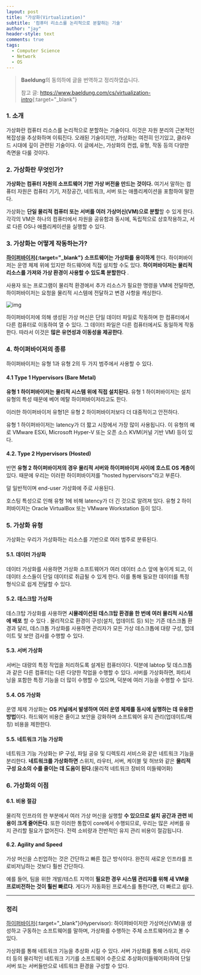 ```yaml
---
layout: post
title: "가상화(Virtualization)"
subtitle: '컴퓨터 리소스를 논리적으로 분할하는 기술'
author: "jay"
header-style: text
comments: true
tags:
  - Computer Science
  - Network
  - OS
---
```


> **Baeldung**의 동의하에 글을 번역하고 정리하였습니다.
>
> 참고 글: <https://www.baeldung.com/cs/virtualization-intro>{:target="_blank"}

### 1. 소개

가상화란 컴퓨터 리소스를 논리적으로 분할하는 기술이다. 이것은 자원 분리의 근본적인 복잡성을 추상화하며 이뤄진다. 오래된 기술이지만, 가상화는 여전히 인기있고, 클라우드 시대에 깊이 관련된 기술이다. 이 글에서는, 가상화의 컨셉, 유형, 작동 등의 다양한 측면을 다룰 것이다.

### 2. 가상화란 무엇인가?

**가상화는 컴퓨터 자원의 소프트웨어 기반 가상 버전을 만드는 것이다.** 여기서 말하는 컴퓨터 자원은 컴퓨터 기기, 저장공간, 네트워크, 서버 또는 애플리케이션을 포함하여 말한다. 

가상화는 **단일 물리적 컴퓨터 또는 서버를 여러 가상머신(VM)으로 분할**할 수 있게 한다. 각각의 VM은 하나의 컴퓨터에서 자원을 공유함과 동시에, 독립적으로 상호작용하고, 서로 다른 OS나 애플리케이션을 실행할 수 있다.

### 3. 가상화는 어떻게 작동하는가?

**[하이퍼바이저](https://www.redhat.com/ko/topics/virtualization/what-is-a-hypervisor#:~:text=%ED%95%98%EC%9D%B4%ED%8D%BC%EB%B0%94%EC%9D%B4%EC%A0%80%EB%8A%94%20%EA%B0%80%EC%83%81%20%EB%A8%B8%EC%8B%A0,%ED%95%98%EA%B3%A0%20%EA%B5%AC%EB%8F%99%ED%95%98%EB%8A%94%20%EC%86%8C%ED%94%84%ED%8A%B8%EC%9B%A8%EC%96%B4%EC%9E%85%EB%8B%88%EB%8B%A4.&text=%EC%84%9C%EB%A1%9C%20%EB%8B%A4%EB%A5%B8%20%EC%97%AC%EB%9F%AC%20%EA%B0%9C%EC%9D%98%20%EC%9A%B4%EC%98%81,%EC%9D%98%20%ED%95%B5%EC%8B%AC%EC%A0%81%EC%9D%B8%20%EC%9D%B4%EC%A0%90%EC%9E%85%EB%8B%88%EB%8B%A4.){:target="_blank"} 소프트웨어는 가상화를** **용이하게** 한다. 하이퍼바이저는 운영 체제 위에 있지만 하드웨어에 직접 설치할 수도 있다. **하이퍼바이저는 물리적 리소스를 가져와 가상 환경이 사용할 수 있도록 분할한다** .

사용자 또는 프로그램이 물리적 환경에서 추가 리소스가 필요한 명령을 VM에 전달하면, 하이퍼바이저는 요청을 물리적 시스템에 전달하고 변경 사항을 캐싱한다.



![img](https://www.baeldung.com/wp-content/uploads/sites/4/2020/06/Vitualization-300x231-1.png)

하이퍼바이저에 의해 생성된 가상 머신은 단일 데이터 파일로 작동하며 한 컴퓨터에서 다른 컴퓨터로 이동하여 열 수 있다. 그 데이터 파일은 다른 컴퓨터에서도 동일하게 작동한다. 따라서 이것은 **많은 유연성과 이동성을 제공한다**.

### 4. 하이퍼바이저의 종류

하이퍼바이저는 유형 1과 유형 2의 두 가지 범주에서 사용할 수 있다.

#### 4.1 Type 1 Hypervisors (Bare Metal)

**유형 1 하이퍼바이저는 물리적 시스템 위에 직접 설치된다.** 유형 1 하이퍼바이저는 설치 유형의 특성 때문에 베어 메탈 하이퍼바이저라고도 한다.

이러한 하이퍼바이저 유형1은 유형 2 하이퍼바이저보다 더 대중적이고 안전하다.

유형 1 하이퍼바이저는 latency가 더 짧고 시장에서 가장 많이 사용됩니다. 이 유형의 예로 VMware ESXi, Microsoft Hyper-V 또는 오픈 소스 KVM(커널 기반 VM) 등이 있다.

#### 4.2. Type 2 Hypervisors (Hosted)

반면 **유형 2 하이퍼바이저의 경우 물리적 서버와 하이퍼바이저 사이에 호스트 OS 계층이** 있다. 때문에 우리는 이러한 하이퍼바이저를 "hosted hypervisors"라고 부른다.

덜 일반적이며 end-user 가상화에 주로 사용된다.

호스팅 특성으로 인해 유형 1에 비해 latency가 더 긴 것으로 알려져 있다. 유형 2 하이퍼바이저는 Oracle VirtualBox 또는 VMware Workstation 등이 있다.

### 5. 가상화 유형

가상화는 우리가 가상화하는 리소스를 기반으로 여러 범주로 분류된다.

#### 5.1. 데이터 가상화

데이터 가상화를 사용하면 가상화 소프트웨어가 여러 데이터 소스 앞에 놓이게 되고, 이 데이터 소스들이 단일 데이터로 취급될 수 있게 한다. 이를 통해 필요한 데이터를 특정 형식으로 쉽게 전달할 수 있다.

#### 5.2. 데스크탑 가상화

데스크탑 가상화를 사용하면 **시뮬레이션된 데스크탑 환경을 한 번에 여러 물리적 시스템에 배포** 할 수 있다 . 물리적으로 환경이 구성(설치, 업데이트 등) 되는 기존 데스크톱 환경과 달리, 데스크톱 가상화를 사용하면 관리자가 모든 가상 데스크톱에 대량 구성, 업데이트 및 보안 검사를 수행할 수 있다.

#### 5.3. 서버 가상화

서버는 대량의 특정 작업을 처리하도록 설계된 컴퓨터이다. 덕분에 labtop 및 데스크톱과 같은 다른 컴퓨터는 다른 다양한 작업을 수행할 수 있다.  서버를 가상화하면, 파티셔닝을 포함한 특정 기능을 더 많이 수행할 수 있으며, 덕분에 여러 기능을 수행할 수 있다.

#### 5.4. OS 가상화

운영 체제 가상화는 **OS 커널에서 발생하며 여러 운영 체제를 동시에 실행하는 데 유용한 방법**이다. 하드웨어 비용은 줄이고 보안을 강화하며 소프트웨어 유지 관리(업데이트/패칭) 비용을 제한한다.

#### 5.5. 네트워크 기능 가상화

네트워크 기능 가상화는 IP 구성, 파일 공유 및 디렉토리 서비스와 같은 네트워크 기능을 분리한다. **네트워크를 가상화하면** 스위치, 라우터, 서버, 케이블 및 허브와 같은 **물리적 구성 요소의 수를 줄이는 데 도움이 된다**.(물리적 네트워크 장비의 미들웨어화)

### 6. 가상화의 이점

#### 6.1. 비용 절감

물리적 인프라의 한 부분에서 여러 가상 머신을 실행할 **수 있으므로 설치 공간과 관련 비용이 크게 줄어든다**. 또한 이러한 통합이 core에서 수행되므로, 우리는 많은 서버를 유지 관리할 필요가 없어진다. 전력 소비량과 전반적인 유지 관리 비용이 절감됩니다.

#### 6.2.  Agility and Speed

가상 머신을 스핀업하는 것은 간단하고 빠른 접근 방식이다. 완전히 새로운 인프라를 프로비저닝하는 것보다 훨씬 간단하다.

예를 들어, 팀을 위한 개발/테스트 지역이 **필요한 경우 시스템 관리자를 위해 새 VM을 프로비전하는 것이 훨씬 빠르다**. 게다가 자동화된 프로세스를 통한다면, 더 빠르고 쉽다.

---

### 정리

[하이퍼바이저](https://www.redhat.com/ko/topics/virtualization/what-is-a-hypervisor#:~:text=%ED%95%98%EC%9D%B4%ED%8D%BC%EB%B0%94%EC%9D%B4%EC%A0%80%EB%8A%94%20%EA%B0%80%EC%83%81%20%EB%A8%B8%EC%8B%A0,%ED%95%98%EA%B3%A0%20%EA%B5%AC%EB%8F%99%ED%95%98%EB%8A%94%20%EC%86%8C%ED%94%84%ED%8A%B8%EC%9B%A8%EC%96%B4%EC%9E%85%EB%8B%88%EB%8B%A4.&text=%EC%84%9C%EB%A1%9C%20%EB%8B%A4%EB%A5%B8%20%EC%97%AC%EB%9F%AC%20%EA%B0%9C%EC%9D%98%20%EC%9A%B4%EC%98%81,%EC%9D%98%20%ED%95%B5%EC%8B%AC%EC%A0%81%EC%9D%B8%20%EC%9D%B4%EC%A0%90%EC%9E%85%EB%8B%88%EB%8B%A4.){:target="_blank"}(Hypervisor): 하이퍼바이저란 가상머신(VM)을 생성하고 구동하는 소프트웨어를 말하며, 가상화를 수행하는 주체 소프트웨어라고 볼 수 있다.

 가상화를 통해 네트워크 기능을 추상화 시킬 수 있다. 서버 가상화를 통해 스위치, 라우터 등의 물리적인 네트워크 기기를 소프트웨어 수준으로 추상화(미들웨어화)하여 단일 서버 또는 서버들만으로 네트워크 환경을 구성할 수 있다.
